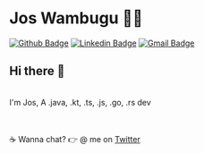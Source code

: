 # Jos Wambugu :man_technologist:

[![Github Badge](https://img.shields.io/badge/-Github-000?style=flat-square&logo=Github&logoColor=white&link=https://github.com/JulianaOnofrio)](https://github.com/wambugucoder)
[![Linkedin Badge](https://img.shields.io/badge/-LinkedIn-blue?style=flat-square&logo=Linkedin&logoColor=white&link=https://www.linkedin.com/in/josphat-wambugu-307b24175/)](https://www.linkedin.com/in/josphat-wambugu-307b24175/)
[![Gmail Badge](https://img.shields.io/badge/-Gmail-c14438?style=flat-square&logo=Gmail&logoColor=white&link=mailto:josphatwambugu77@gmail.com)](mailto:josphatwambugu77@gmail.com)
<br/>
## Hi there 👋 

<br/>I'm Jos, A .java, .kt, .ts, .js, .go, .rs dev


<br><br>:coffee: Wanna chat? :point_right: @ me on <a href="https://twitter.com/JosWambugu">Twitter</a>
  
